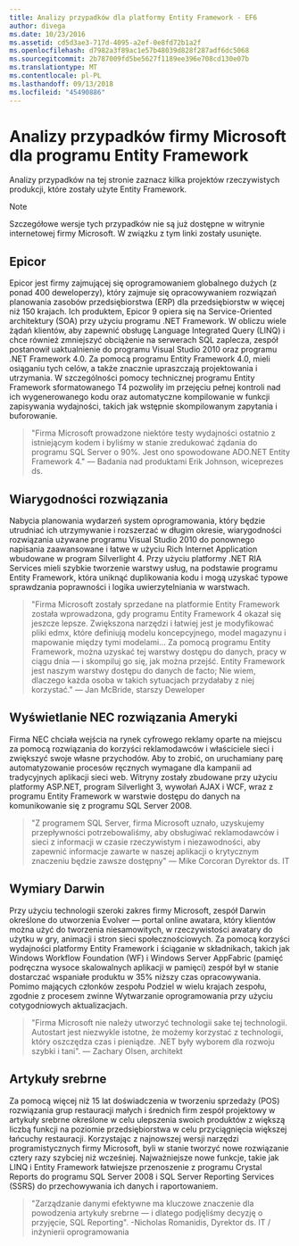 ```yaml
---
title: Analizy przypadków dla platformy Entity Framework - EF6
author: divega
ms.date: 10/23/2016
ms.assetid: cd5d3ae3-717d-4095-a2ef-0e8fd72b1a2f
ms.openlocfilehash: d7982a3f89ac1e57b48039d828f287adf6dc5068
ms.sourcegitcommit: 2b787009fd5be5627f1189ee396e708cd130e07b
ms.translationtype: MT
ms.contentlocale: pl-PL
ms.lasthandoff: 09/13/2018
ms.locfileid: "45490886"
---
```

# <a name="microsoft-case-studies-for-entity-framework"></a>Analizy przypadków firmy Microsoft dla programu Entity Framework
Analizy przypadków na tej stronie zaznacz kilka projektów rzeczywistych produkcji, które zostały użyte Entity Framework.
> [!NOTE]
> Szczegółowe wersje tych przypadków nie są już dostępne w witrynie internetowej firmy Microsoft. W związku z tym linki zostały usunięte.

## <a name="epicor"></a>Epicor
Epicor jest firmy zajmującej się oprogramowaniem globalnego dużych (z ponad 400 deweloperzy), który zajmuje się opracowywaniem rozwiązań planowania zasobów przedsiębiorstwa (ERP) dla przedsiębiorstw w więcej niż 150 krajach.
Ich produktem, Epicor 9 opiera się na Service-Oriented architektury (SOA) przy użyciu programu .NET Framework.
W obliczu wiele żądań klientów, aby zapewnić obsługę Language Integrated Query (LINQ) i chce również zmniejszyć obciążenie na serwerach SQL zaplecza, zespół postanowił uaktualnienie do programu Visual Studio 2010 oraz programu .NET Framework 4.0.
Za pomocą programu Entity Framework 4.0, mieli osiąganiu tych celów, a także znacznie upraszczają projektowania i utrzymania.
W szczególności pomocy technicznej programu Entity Framework sformatowanego T4 pozwoliły im przejęciu pełnej kontroli nad ich wygenerowanego kodu oraz automatyczne kompilowanie w funkcji zapisywania wydajności, takich jak wstępnie skompilowanym zapytania i buforowanie.

> "Firma Microsoft prowadzone niektóre testy wydajności ostatnio z istniejącym kodem i byliśmy w stanie zredukować żądania do programu SQL Server o 90%.
Jest ono spowodowane ADO.NET Entity Framework 4." — Badania nad produktami Erik Johnson, wiceprezes ds.  

## <a name="veracity-solutions"></a>Wiarygodności rozwiązania
Nabycia planowania wydarzeń system oprogramowania, który będzie utrudniać ich utrzymywanie i rozszerzać w długim okresie, wiarygodności rozwiązania używane programu Visual Studio 2010 do ponownego napisania zaawansowane i łatwe w użyciu Rich Internet Application wbudowane w program Silverlight 4.
Przy użyciu platformy .NET RIA Services mieli szybkie tworzenie warstwy usług, na podstawie programu Entity Framework, która uniknąć duplikowania kodu i mogą uzyskać typowe sprawdzania poprawności i logika uwierzytelniania w warstwach.  

> "Firma Microsoft zostały sprzedane na platformie Entity Framework została wprowadzona, gdy programu Entity Framework 4 okazał się jeszcze lepsze.
Zwiększona narzędzi i łatwiej jest je modyfikować pliki edmx, które definiują modelu koncepcyjnego, model magazynu i mapowanie między tymi modelami... Za pomocą programu Entity Framework, można uzyskać tej warstwy dostępu do danych, pracy w ciągu dnia — i skompiluj go się, jak można przejść.
Entity Framework jest naszym warstwy dostępu do danych de facto; Nie wiem, dlaczego każda osoba w takich sytuacjach przydałaby z niej korzystać." — Jan McBride, starszy Deweloper

## <a name="nec-display-solutions-of-america"></a>Wyświetlanie NEC rozwiązania Ameryki
Firma NEC chciała wejścia na rynek cyfrowego reklamy oparte na miejscu za pomocą rozwiązania do korzyści reklamodawców i właściciele sieci i zwiększyć swoje własne przychodów.
Aby to zrobić, on uruchamiany parę automatyzowanie procesów ręcznych wymagane dla kampanii ad tradycyjnych aplikacji sieci web.
Witryny zostały zbudowane przy użyciu platformy ASP.NET, program Silverlight 3, wywołań AJAX i WCF, wraz z programu Entity Framework w warstwie dostępu do danych na komunikowanie się z programu SQL Server 2008.

> "Z programem SQL Server, firma Microsoft uznało, uzyskujemy przepływności potrzebowaliśmy, aby obsługiwać reklamodawców i sieci z informacji w czasie rzeczywistym i niezawodności, aby zapewnić informacje zawarte w naszej aplikacji o krytycznym znaczeniu będzie zawsze dostępny" — Mike Corcoran Dyrektor ds. IT

## <a name="darwin-dimensions"></a>Wymiary Darwin
Przy użyciu technologii szeroki zakres firmy Microsoft, zespół Darwin określone do utworzenia Evolver — portal online awatara, który klientów można użyć do tworzenia niesamowitych, w rzeczywistości awatary do użytku w gry, animacji i stron sieci społecznościowych.
Za pomocą korzyści wydajności platformy Entity Framework i ściąganie w składnikach, takich jak Windows Workflow Foundation (WF) i Windows Server AppFabric (pamięć podręczna wysoce skalowalnych aplikacji w pamięci) zespół był w stanie dostarczać wspaniałe produktu w 35% niższy czas opracowywania.
Pomimo mających członków zespołu Podziel w wielu krajach zespołu, zgodnie z procesem zwinne Wytwarzanie oprogramowania przy użyciu cotygodniowych aktualizacjach.

 > "Firma Microsoft nie należy utworzyć technologii sake tej technologii. Autostart jest niezwykle istotne, że możemy korzystać z technologii, który oszczędza czas i pieniądze.
 .NET były wyborem dla rozwoju szybki i tani". — Zachary Olsen, architekt  

## <a name="silverware"></a>Artykuły srebrne
Za pomocą więcej niż 15 lat doświadczenia w tworzeniu sprzedaży (POS) rozwiązania grup restauracji małych i średnich firm zespół projektowy w artykuły srebrne określone w celu ulepszenia swoich produktów z większą liczbą funkcji na poziomie przedsiębiorstwa w celu przyciągnięcia większej łańcuchy restauracji.
Korzystając z najnowszej wersji narzędzi programistycznych firmy Microsoft, byli w stanie tworzyć nowe rozwiązanie cztery razy szybciej niż wcześniej.
Najważniejsze nowe funkcje, takie jak LINQ i Entity Framework łatwiejsze przenoszenie z programu Crystal Reports do programu SQL Server 2008 i SQL Server Reporting Services (SSRS) do przechowywania ich danych i raportowaniem.

> "Zarządzanie danymi efektywne ma kluczowe znaczenie dla powodzenia artykuły srebrne — i dlatego podjęliśmy decyzję o przyjęcie, SQL Reporting". -Nicholas Romanidis, Dyrektor ds. IT / inżynierii oprogramowania
